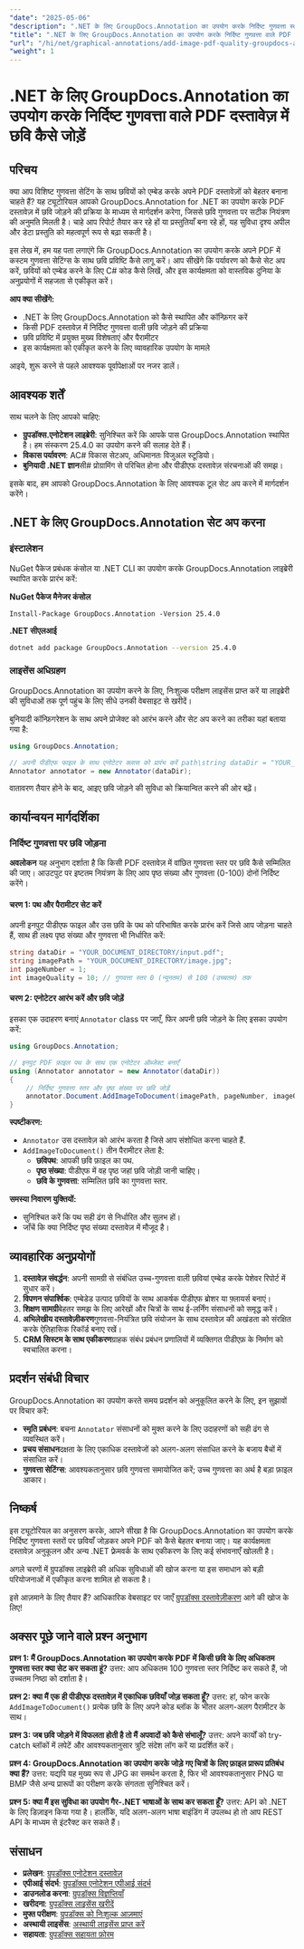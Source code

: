 ```yaml
---
"date": "2025-05-06"
"description": ".NET के लिए GroupDocs.Annotation का उपयोग करके निर्दिष्ट गुणवत्ता स्तरों पर चित्र जोड़कर अपने PDF को बेहतर बनाने का तरीका जानें। दस्तावेज़ की दृश्य अपील और डेटा प्रस्तुति में सुधार करें।"
"title": ".NET के लिए GroupDocs.Annotation का उपयोग करके निर्दिष्ट गुणवत्ता वाले PDF दस्तावेज़ में छवि कैसे जोड़ें"
"url": "/hi/net/graphical-annotations/add-image-pdf-quality-groupdocs-annotation-net/"
"weight": 1
---
```


# .NET के लिए GroupDocs.Annotation का उपयोग करके निर्दिष्ट गुणवत्ता वाले PDF दस्तावेज़ में छवि कैसे जोड़ें

## परिचय

क्या आप विशिष्ट गुणवत्ता सेटिंग के साथ छवियों को एम्बेड करके अपने PDF दस्तावेज़ों को बेहतर बनाना चाहते हैं? यह ट्यूटोरियल आपको GroupDocs.Annotation for .NET का उपयोग करके PDF दस्तावेज़ में छवि जोड़ने की प्रक्रिया के माध्यम से मार्गदर्शन करेगा, जिससे छवि गुणवत्ता पर सटीक नियंत्रण की अनुमति मिलती है। चाहे आप रिपोर्ट तैयार कर रहे हों या प्रस्तुतियाँ बना रहे हों, यह सुविधा दृश्य अपील और डेटा प्रस्तुति को महत्वपूर्ण रूप से बढ़ा सकती है।

इस लेख में, हम यह पता लगाएंगे कि GroupDocs.Annotation का उपयोग करके अपने PDF में कस्टम गुणवत्ता सेटिंग्स के साथ छवि प्रविष्टि कैसे लागू करें। आप सीखेंगे कि पर्यावरण को कैसे सेट अप करें, छवियों को एम्बेड करने के लिए C# कोड कैसे लिखें, और इस कार्यक्षमता को वास्तविक दुनिया के अनुप्रयोगों में सहजता से एकीकृत करें।

**आप क्या सीखेंगे:**
- .NET के लिए GroupDocs.Annotation को कैसे स्थापित और कॉन्फ़िगर करें
- किसी PDF दस्तावेज़ में निर्दिष्ट गुणवत्ता वाली छवि जोड़ने की प्रक्रिया
- छवि प्रविष्टि में प्रयुक्त मुख्य विशेषताएं और पैरामीटर
- इस कार्यक्षमता को एकीकृत करने के लिए व्यावहारिक उपयोग के मामले

आइये, शुरू करने से पहले आवश्यक पूर्वापेक्षाओं पर नजर डालें।

## आवश्यक शर्तें

साथ चलने के लिए आपको चाहिए:
- **ग्रुपडॉक्स.एनोटेशन लाइब्रेरी**: सुनिश्चित करें कि आपके पास GroupDocs.Annotation स्थापित है। हम संस्करण 25.4.0 का उपयोग करने की सलाह देते हैं।
- **विकास पर्यावरण**: AC# विकास सेटअप, अधिमानतः विजुअल स्टूडियो।
- **बुनियादी .NET ज्ञान**सी# प्रोग्रामिंग से परिचित होना और पीडीएफ दस्तावेज़ संरचनाओं की समझ।

इसके बाद, हम आपको GroupDocs.Annotation के लिए आवश्यक टूल सेट अप करने में मार्गदर्शन करेंगे।

## .NET के लिए GroupDocs.Annotation सेट अप करना

### इंस्टालेशन

NuGet पैकेज प्रबंधक कंसोल या .NET CLI का उपयोग करके GroupDocs.Annotation लाइब्रेरी स्थापित करके प्रारंभ करें:

**NuGet पैकेज मैनेजर कंसोल**
```shell
Install-Package GroupDocs.Annotation -Version 25.4.0
```

**\.NET सीएलआई**
```bash
dotnet add package GroupDocs.Annotation --version 25.4.0
```

### लाइसेंस अधिग्रहण

GroupDocs.Annotation का उपयोग करने के लिए, निःशुल्क परीक्षण लाइसेंस प्राप्त करें या लाइब्रेरी की सुविधाओं तक पूर्ण पहुंच के लिए सीधे उनकी वेबसाइट से खरीदें।

बुनियादी कॉन्फ़िगरेशन के साथ अपने प्रोजेक्ट को आरंभ करने और सेट अप करने का तरीका यहां बताया गया है:

```csharp
using GroupDocs.Annotation;

// अपनी पीडीएफ फाइल के साथ एनोटेटर क्लास को प्रारंभ करें path\string dataDir = "YOUR_DOCUMENT_DIRECTORY/input.pdf";
Annotator annotator = new Annotator(dataDir);
```

वातावरण तैयार होने के बाद, आइए छवि जोड़ने की सुविधा को क्रियान्वित करने की ओर बढ़ें।

## कार्यान्वयन मार्गदर्शिका

### निर्दिष्ट गुणवत्ता पर छवि जोड़ना

**अवलोकन**
यह अनुभाग दर्शाता है कि किसी PDF दस्तावेज़ में वांछित गुणवत्ता स्तर पर छवि कैसे सम्मिलित की जाए। आउटपुट पर इष्टतम नियंत्रण के लिए आप पृष्ठ संख्या और गुणवत्ता (0-100) दोनों निर्दिष्ट करेंगे।

#### चरण 1: पथ और पैरामीटर सेट करें
अपनी इनपुट पीडीएफ फाइल और उस छवि के पथ को परिभाषित करके प्रारंभ करें जिसे आप जोड़ना चाहते हैं, साथ ही लक्ष्य पृष्ठ संख्या और गुणवत्ता भी निर्धारित करें:

```csharp
string dataDir = "YOUR_DOCUMENT_DIRECTORY/input.pdf";
string imagePath = "YOUR_DOCUMENT_DIRECTORY/image.jpg";
int pageNumber = 1;
int imageQuality = 10; // गुणवत्ता स्तर 0 (न्यूनतम) से 100 (उच्चतम) तक
```

#### चरण 2: एनोटेटर आरंभ करें और छवि जोड़ें
इसका एक उदाहरण बनाएं `Annotator` class पर जाएँ, फिर अपनी छवि जोड़ने के लिए इसका उपयोग करें:

```csharp
using GroupDocs.Annotation;

// इनपुट PDF फ़ाइल पथ के साथ एक एनोटेटर ऑब्जेक्ट बनाएँ
using (Annotator annotator = new Annotator(dataDir))
{
    // निर्दिष्ट गुणवत्ता स्तर और पृष्ठ संख्या पर छवि जोड़ें
    annotator.Document.AddImageToDocument(imagePath, pageNumber, imageQuality);
}
```

**स्पष्टीकरण:**
- `Annotator` उस दस्तावेज़ को आरंभ करता है जिसे आप संशोधित करना चाहते हैं.
- `AddImageToDocument()` तीन पैरामीटर लेता है:
  - **छविपथ**: आपकी छवि फ़ाइल का पथ.
  - **पृष्ठ संख्या**: पीडीएफ में वह पृष्ठ जहां छवि जोड़ी जानी चाहिए।
  - **छवि के गुणवत्ता**: सम्मिलित छवि का गुणवत्ता स्तर.

**समस्या निवारण युक्तियों:**
- सुनिश्चित करें कि पथ सही ढंग से निर्धारित और सुलभ हों।
- जाँचें कि क्या निर्दिष्ट पृष्ठ संख्या दस्तावेज़ में मौजूद है।

## व्यावहारिक अनुप्रयोगों
1. **दस्तावेज़ संवर्द्धन**: अपनी सामग्री से संबंधित उच्च-गुणवत्ता वाली छवियां एम्बेड करके पेशेवर रिपोर्ट में सुधार करें।
2. **विपणन संपार्श्विक**: एम्बेडेड उत्पाद छवियों के साथ आकर्षक पीडीएफ ब्रोशर या फ़्लायर्स बनाएं।
3. **शिक्षण सामग्री**बेहतर समझ के लिए आरेखों और चित्रों के साथ ई-लर्निंग संसाधनों को समृद्ध करें।
4. **अभिलेखीय दस्तावेज़ीकरण**गुणवत्ता-नियंत्रित छवि संयोजन के साथ दस्तावेज़ की अखंडता को संरक्षित करके ऐतिहासिक रिकॉर्ड बनाए रखें।
5. **CRM सिस्टम के साथ एकीकरण**ग्राहक संबंध प्रबंधन प्रणालियों में व्यक्तिगत पीडीएफ़ के निर्माण को स्वचालित करना।

## प्रदर्शन संबंधी विचार
GroupDocs.Annotation का उपयोग करते समय प्रदर्शन को अनुकूलित करने के लिए, इन सुझावों पर विचार करें:
- **स्मृति प्रबंधन**: बचना `Annotator` संसाधनों को मुक्त करने के लिए उदाहरणों को सही ढंग से व्यवस्थित करें।
- **प्रचय संसाधन**दक्षता के लिए एकाधिक दस्तावेजों को अलग-अलग संसाधित करने के बजाय बैचों में संसाधित करें।
- **गुणवत्ता सेटिंग्स**: आवश्यकतानुसार छवि गुणवत्ता समायोजित करें; उच्च गुणवत्ता का अर्थ है बड़ा फ़ाइल आकार।

## निष्कर्ष
इस ट्यूटोरियल का अनुसरण करके, आपने सीखा है कि GroupDocs.Annotation का उपयोग करके निर्दिष्ट गुणवत्ता स्तरों पर छवियाँ जोड़कर अपने PDF को कैसे बेहतर बनाया जाए। यह कार्यक्षमता दस्तावेज़ अनुकूलन और अन्य .NET फ़्रेमवर्क के साथ एकीकरण के लिए कई संभावनाएँ खोलती है।

अगले चरणों में ग्रुपडॉक्स लाइब्रेरी की अधिक सुविधाओं की खोज करना या इस समाधान को बड़ी परियोजनाओं में एकीकृत करना शामिल हो सकता है।

इसे आज़माने के लिए तैयार हैं? आधिकारिक वेबसाइट पर जाएँ [ग्रुपडॉक्स दस्तावेज़ीकरण](https://docs.groupdocs.com/annotation/net/) आगे की खोज के लिए!

## अक्सर पूछे जाने वाले प्रश्न अनुभाग
**प्रश्न 1: मैं GroupDocs.Annotation का उपयोग करके PDF में किसी छवि के लिए अधिकतम गुणवत्ता स्तर क्या सेट कर सकता हूं?**
उत्तर: आप अधिकतम 100 गुणवत्ता स्तर निर्दिष्ट कर सकते हैं, जो उच्चतम निष्ठा को दर्शाता है।

**प्रश्न 2: क्या मैं एक ही पीडीएफ दस्तावेज़ में एकाधिक छवियाँ जोड़ सकता हूँ?**
उत्तर: हां, फोन करके `AddImageToDocument()` प्रत्येक छवि के लिए अपने कोड ब्लॉक के भीतर अलग-अलग पैरामीटर के साथ।

**प्रश्न 3: जब छवि जोड़ने में विफलता होती है तो मैं अपवादों को कैसे संभालूँ?**
उत्तर: अपने कार्यों को try-catch ब्लॉकों में लपेटें और आवश्यकतानुसार त्रुटि संदेश लॉग करें या प्रदर्शित करें।

**प्रश्न 4: GroupDocs.Annotation का उपयोग करके जोड़े गए चित्रों के लिए फ़ाइल प्रारूप प्रतिबंध क्या हैं?**
उत्तर: यद्यपि यह मुख्य रूप से JPG का समर्थन करता है, फिर भी आवश्यकतानुसार PNG या BMP जैसे अन्य प्रारूपों का परीक्षण करके संगतता सुनिश्चित करें।

**प्रश्न 5: क्या मैं इस सुविधा का उपयोग गैर-.NET भाषाओं के साथ कर सकता हूँ?**
उत्तर: API को .NET के लिए डिज़ाइन किया गया है। हालाँकि, यदि अलग-अलग भाषा बाइंडिंग में उपलब्ध हो तो आप REST API के माध्यम से इंटरैक्ट कर सकते हैं।

## संसाधन
- **प्रलेखन**: [ग्रुपडॉक्स एनोटेशन दस्तावेज़](https://docs.groupdocs.com/annotation/net/)
- **एपीआई संदर्भ**: [ग्रुपडॉक्स एनोटेशन एपीआई संदर्भ](https://reference.groupdocs.com/annotation/net/)
- **डाउनलोड करना**: [ग्रुपडॉक्स विज्ञप्तियाँ](https://releases.groupdocs.com/annotation/net/)
- **खरीदना**: [ग्रुपडॉक्स लाइसेंस खरीदें](https://purchase.groupdocs.com/buy)
- **मुफ्त परीक्षण**: [ग्रुपडॉक्स को निःशुल्क आज़माएं](https://releases.groupdocs.com/annotation/net/)
- **अस्थायी लाइसेंस**: [अस्थायी लाइसेंस प्राप्त करें](https://purchase.groupdocs.com/temporary-license/)
- **सहायता**: [ग्रुपडॉक्स सहायता फ़ोरम](https://forum.groupdocs.com/c/annotation/)